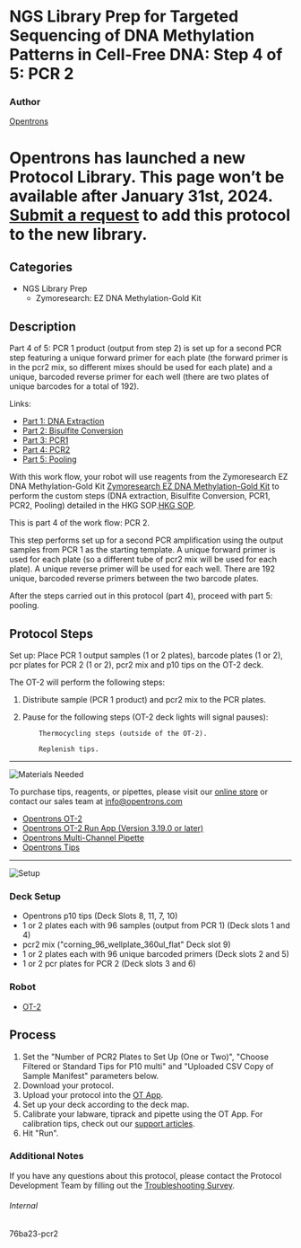 # NGS Library Prep for Targeted Sequencing of DNA Methylation Patterns in Cell-Free DNA: Step 4 of 5: PCR 2

### Author
[Opentrons](https://opentrons.com/)


# Opentrons has launched a new Protocol Library. This page won’t be available after January 31st, 2024. [Submit a request](https://docs.google.com/forms/d/e/1FAIpQLSdYYp9QCKow4nn0KlCVsMS3HX0eJ0N9O7-erajKvcpT0lWbSg/viewform) to add this protocol to the new library.

## Categories
* NGS Library Prep
     * Zymoresearch: EZ DNA Methylation-Gold Kit

## Description
Part 4 of 5: PCR 1 product (output from step 2) is set up for a second PCR step featuring a unique forward primer for each plate (the forward primer is in the pcr2 mix, so different mixes should be used for each plate) and a unique, barcoded reverse primer for each well (there are two plates of unique barcodes for a total of 192).

Links:
* [Part 1: DNA Extraction](http://protocols.opentrons.com/protocol/76ba23)
* [Part 2: Bisulfite Conversion](http://protocols.opentrons.com/protocol/76ba23-bisulfite_conversion)
* [Part 3: PCR1](http://protocols.opentrons.com/protocol/76ba23-pcr1)
* [Part 4: PCR2](http://protocols.opentrons.com/protocol/76ba23-pcr2)
* [Part 5: Pooling](http://protocols.opentrons.com/protocol/76ba23-pooling)

With this work flow, your robot will use reagents from the Zymoresearch EZ DNA Methylation-Gold Kit [Zymoresearch EZ DNA Methylation-Gold Kit](https://www.zymoresearch.com/collections/ez-dna-methylation-gold-kits) to perform the custom steps (DNA extraction, Bisulfite Conversion, PCR1, PCR2, Pooling) detailed in the HKG SOP.[HKG SOP](https://s3.amazonaws.com/pf-upload-01/u-4256/0/2021-03-04/vw23kchHKG%20Standard%20Operating%20Procedure%20for%20DNA%20extraction%20Targeted%20next%20generation%20sequencing%20and%20.xlsx).

This is part 4 of the work flow: PCR 2.

This step performs set up for a second PCR amplification using the output samples from PCR 1 as the starting template. A unique forward primer is used for each plate (so a different tube of pcr2 mix will be used for each plate). A unique reverse primer will be used for each well. There are 192 unique, barcoded reverse primers between the two barcode plates.

After the steps carried out in this protocol (part 4), proceed with part 5: pooling.


## Protocol Steps

Set up: Place PCR 1 output samples (1 or 2 plates), barcode plates (1 or 2), pcr plates for PCR 2 (1 or 2), pcr2 mix and p10 tips on the OT-2 deck.  

The OT-2 will perform the following steps:
1. Distribute sample (PCR 1 product) and pcr2 mix to the PCR plates.
2. Pause for the following steps (OT-2 deck lights will signal pauses):

           Thermocycling steps (outside of the OT-2).

           Replenish tips.

---
![Materials Needed](https://s3.amazonaws.com/opentrons-protocol-library-website/custom-README-images/001-General+Headings/materials.png)

To purchase tips, reagents, or pipettes, please visit our [online store](https://shop.opentrons.com/) or contact our sales team at [info@opentrons.com](mailto:info@opentrons.com)

* [Opentrons OT-2](https://shop.opentrons.com/collections/ot-2-robot/products/ot-2)
* [Opentrons OT-2 Run App (Version 3.19.0 or later)](https://opentrons.com/ot-app/)
* [Opentrons Multi-Channel Pipette](https://shop.opentrons.com/collections/ot-2-pipettes/products/single-channel-electronic-pipette)
* [Opentrons Tips](https://shop.opentrons.com/collections/opentrons-tips)

---
![Setup](https://s3.amazonaws.com/opentrons-protocol-library-website/custom-README-images/001-General+Headings/Setup.png)

### Deck Setup
* Opentrons p10 tips (Deck Slots 8, 11, 7, 10)
* 1 or 2 plates each with 96 samples (output from PCR 1) (Deck slots 1 and 4)
* pcr2 mix ("corning_96_wellplate_360ul_flat" Deck slot 9)
* 1 or 2 plates each with 96 unique barcoded primers (Deck slots 2 and 5)
* 1 or 2 pcr plates for PCR 2 (Deck slots 3 and 6)

### Robot
* [OT-2](https://opentrons.com/ot-2)

## Process
1. Set the "Number of PCR2 Plates to Set Up (One or Two)", "Choose Filtered or Standard Tips for P10 multi" and "Uploaded CSV Copy of Sample Manifest" parameters below.
2. Download your protocol.
3. Upload your protocol into the [OT App](https://opentrons.com/ot-app).
4. Set up your deck according to the deck map.
5. Calibrate your labware, tiprack and pipette using the OT App. For calibration tips, check out our [support articles](https://support.opentrons.com/en/collections/1559720-guide-for-getting-started-with-the-ot-2).
6. Hit "Run".

### Additional Notes
If you have any questions about this protocol, please contact the Protocol Development Team by filling out the [Troubleshooting Survey](https://protocol-troubleshooting.paperform.co/).

###### Internal
76ba23-pcr2
